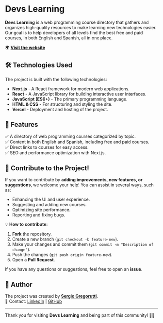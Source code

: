 # Devs Learning

**Devs Learning** is a web programming course directory that gathers and organizes high-quality resources to make learning new technologies easier. Our goal is to help developers of all levels find the best free and paid courses, in both English and Spanish, all in one place.

🌍 **[Visit the website](https://devslearning.com/)**

## 🛠️ Technologies Used

The project is built with the following technologies:

- **Next.js** - A React framework for modern web applications.
- **React** - A JavaScript library for building interactive user interfaces.
- **JavaScript (ES6+)** - The primary programming language.
- **HTML & CSS** - For structuring and styling the site.
- **Vercel** - Deployment and hosting of the project.

## 🎯 Features

✅ A directory of web programming courses categorized by topic.  
✅ Content in both English and Spanish, including free and paid courses.  
✅ Direct links to courses for easy access.  
✅ SEO and performance optimization with Next.js.

## 🤝 Contribute to the Project!

If you want to contribute by **adding improvements, new features, or suggestions**, we welcome your help! You can assist in several ways, such as:

- Enhancing the UI and user experience.
- Suggesting and adding new courses.
- Optimizing site performance.
- Reporting and fixing bugs.

💡 **How to contribute:**

1. **Fork** the repository.
2. Create a new branch (`git checkout -b feature-new`).
3. Make your changes and commit them (`git commit -m "Description of change"`).
4. Push the changes (`git push origin feature-new`).
5. Open a **Pull Request**.

If you have any questions or suggestions, feel free to open an **issue**.

## 👤 **Author**

The project was created by **[Sergio Gregorutti](https://github.com/sergiogregorutti)**.  
📧 Contact: [LinkedIn](https://www.linkedin.com/in/sergiogregorutti/) | [GitHub](https://github.com/sergiogregorutti)

---

Thank you for visiting **Devs Learning** and being part of this community! 🚀💡
